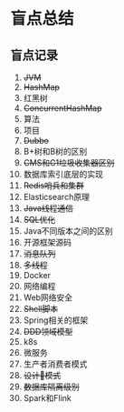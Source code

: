 # 盲点总结

## 盲点记录
1. ~~JVM~~
2. ~~HashMap~~
3. 红黑树
4. ~~ConcurrentHashMap~~
5. 算法
6. 项目
7. ~~Dubbo~~
8. B+树和B树的区别
9. ~~CMS和G1垃圾收集器区别~~
10. 数据库索引底层的实现
11. ~~Redis哨兵和集群~~
12. Elasticsearch原理
13. ~~Java线程通信~~
14. ~~SQL优化~~
15. Java不同版本之间的区别
16. 开源框架源码
17. ~~消息队列~~
18. ~~多线程~~
19. Docker
20. 网络编程
21. Web网络安全
22. ~~Shell脚本~~
23. Spring相关的框架
24. ~~DDD领域模型~~
25. k8s
26. 微服务
27. 生产者消费者模式
28. ~~设计模式~~
29. ~~数据库隔离级别~~
30. Spark和Flink













